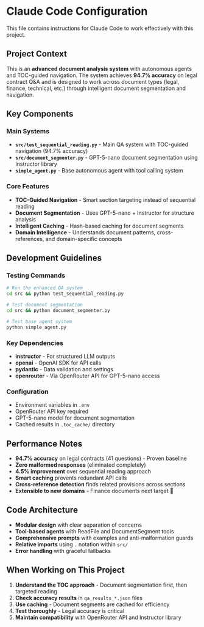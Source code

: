 # Claude Code Configuration

This file contains instructions for Claude Code to work effectively with this project.

## Project Context

This is an **advanced document analysis system** with autonomous agents and TOC-guided navigation. The system achieves **94.7% accuracy** on legal contract Q&A and is designed to work across document types (legal, finance, technical, etc.) through intelligent document segmentation and navigation.

## Key Components

### Main Systems
- **`src/test_sequential_reading.py`** - Main QA system with TOC-guided navigation (94.7% accuracy)
- **`src/document_segmenter.py`** - GPT-5-nano document segmentation using Instructor library
- **`simple_agent.py`** - Base autonomous agent with tool calling system

### Core Features
- **TOC-Guided Navigation** - Smart section targeting instead of sequential reading
- **Document Segmentation** - Uses GPT-5-nano + Instructor for structure analysis
- **Intelligent Caching** - Hash-based caching for document segments
- **Domain Intelligence** - Understands document patterns, cross-references, and domain-specific concepts

## Development Guidelines

### Testing Commands
```bash
# Run the enhanced QA system
cd src && python test_sequential_reading.py

# Test document segmentation  
cd src && python document_segmenter.py

# Test base agent system
python simple_agent.py
```

### Key Dependencies
- **instructor** - For structured LLM outputs
- **openai** - OpenAI SDK for API calls
- **pydantic** - Data validation and settings
- **openrouter** - Via OpenRouter API for GPT-5-nano access

### Configuration
- Environment variables in `.env`
- OpenRouter API key required
- GPT-5-nano model for document segmentation
- Cached results in `.toc_cache/` directory

## Performance Notes

- **94.7% accuracy** on legal contracts (41 questions) - Proven baseline
- **Zero malformed responses** (eliminated completely)
- **4.5% improvement** over sequential reading approach  
- **Smart caching** prevents redundant API calls
- **Cross-reference detection** finds related provisions across sections
- **Extensible to new domains** - Finance documents next target 🎯

## Code Architecture

- **Modular design** with clear separation of concerns
- **Tool-based agents** with ReadFile and DocumentSegment tools
- **Comprehensive prompts** with examples and anti-malformation guards
- **Relative imports** using `.` notation within `src/`
- **Error handling** with graceful fallbacks

## When Working on This Project

1. **Understand the TOC approach** - Document segmentation first, then targeted reading
2. **Check accuracy results** in `qa_results_*.json` files
3. **Use caching** - Document segments are cached for efficiency
4. **Test thoroughly** - Legal accuracy is critical
5. **Maintain compatibility** with OpenRouter API and Instructor library